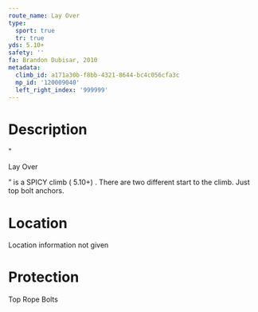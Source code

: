 ```yaml
---
route_name: Lay Over
type:
  sport: true
  tr: true
yds: 5.10+
safety: ''
fa: Brandon Dubisar, 2010
metadata:
  climb_id: a171a30b-f8bb-4321-8644-bc4c056cfa3c
  mp_id: '120009040'
  left_right_index: '999999'
---
```

# Description
"

Lay Over

”  is a SPICY climb ( 5.10+) . There are two different start to the climb. Just top bolt anchors.

# Location
Location information not given

# Protection
Top Rope Bolts
